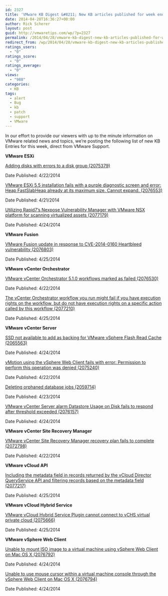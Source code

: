 ```yaml
---
id: 2327
title: 'VMware KB Digest &#8211; New KB articles published for week ending 4/26/14'
date: 2014-04-28T16:36:27+00:00
author: Rick Scherer
layout: post
guid: http://vmwaretips.com/wp/?p=2327
permalink: /2014/04/28/vmware-kb-digest-new-kb-articles-published-for-week-ending-42614/
redirect_from: /wp/2014/04/28/vmware-kb-digest-new-kb-articles-published-for-week-ending-42614/
ratings_users:
  - "0"
ratings_score:
  - "0"
ratings_average:
  - "0"
views:
  - "988"
categories:
  - KB
tags:
  - alert
  - Bug
  - kb
  - patch
  - support
  - VMware
---
```

In our effort to provide our viewers with up to the minute information on VMware related news and topics, we&#8217;re posting the following list of new KB Entries for this week, direct from VMware Support.



**VMware ESXi**
  
<a href="http://bit.ly/1ivvEuH" target="_blank">Adding disks with errors to a disk group (2075379)</a>
  
Date Published: 4/22/2014
  
<a href="http://bit.ly/S3yTVi" target="_blank">VMware ESXi 5.5 installation fails with a purple diagnostic screen and error: Heap FastSlabHeap already at its maximum size. Cannot expand. (2076553)</a>
  
Date Published: 4/21/2014
  
<a href="http://bit.ly/1ivvDad" target="_blank">Utilizing Rapid7’s Nexpose Vulnerability Manager with VMware NSX platform for scanning virtualized assets (2077179)</a>
  
Date Published: 4/24/2014

**VMware Fusion**
  
<a href="http://bit.ly/S3yVwE" target="_blank">VMware Fusion update in response to CVE-­2014-­0160 Heartbleed vulnerability (2076803)</a>
  
Date Published: 4/25/2014

 **VMware vCenter Orchestrator**
  
<a href="http://bit.ly/1ivvDae" target="_blank">VMware vCenter Orchestrator 5.1.0 workflows marked as failed (2076530)</a>
  
Date Published: 4/22/2014
  
<a href="http://bit.ly/S3yTVn" target="_blank">The vCenter Orchestrator workflow you run might fail if you have execution rights on the workflow, but do not have execution rights on a specific action called by this workflow (2077210)</a>
  
Date Published: 4/25/2014

 **VMware vCenter Server**
  
<a href="http://bit.ly/1ivvEuK" target="_blank">SSD not available to add as backing for VMware vSphere Flash Read Cache (2065563)</a>
  
Date Published: 4/24/2014
  
<a href="http://bit.ly/S3yTVp" target="_blank">vMotion using the vSphere Web Client fails with error: Permission to perform this operation was denied (2075240)</a>
  
Date Published: 4/22/2014
  
<a href="http://bit.ly/S3yVMV" target="_blank">Deleting orphaned database jobs (2059714)</a>
  
Date Published: 4/23/2014
  
<a href="http://bit.ly/1ivvDai" target="_blank">VMware vCenter Server alarm Datastore Usage on Disk fails to respond after threshold exceeded (2076157)</a>
  
Date Published: 4/24/2014

 **VMware vCenter Site Recovery Manager**
  
<a href="http://bit.ly/S3yVN3" target="_blank">VMware vCenter Site Recovery Manager recovery plan fails to complete (2072798)</a>
  
Date Published: 4/22/2014

 **VMware vCloud API**
  
<a href="http://bit.ly/1ivvDaj" target="_blank">Including the metadata field in records returned by the vCloud Director QueryService API and filtering records based on the metadata field (2077217)</a>
  
Date Published: 4/25/2014

 **VMware vCloud Hybrid Service**
  
<a href="http://bit.ly/1ivvDqx" target="_blank">VMware vCloud Hybrid Service Plugin cannot connect to vCHS virtual private cloud (2075666)</a>
  
Date Published: 4/25/2014

**VMware vSphere Web Client**
  
<a href="http://bit.ly/S3yVN6" target="_blank">Unable to mount ISO image to a virtual machine using vSphere Web Client on Mac OS X (2076792)</a>
  
Date Published: 4/24/2014
  
<a href="http://bit.ly/1ivvEuR" target="_blank">Unable to use mouse cursor within a virtual machine console through the vSphere Web Client on Mac OS X (2076794)</a>
  
Date Published: 4/24/2014